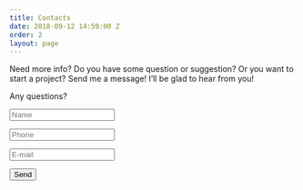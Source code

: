 ```yaml
---
title: Contacts
date: 2018-09-12 14:59:00 Z
order: 2
layout: page
---
```


<div class="two-seps">
	<div class="need_more">
		<div class="text">
			<p>Need more info? Do you have some question or suggestion? Or you want to start a project?
			Send me a message! I’ll be glad to hear from you!</p>
		</div>
		<div class="form_title">Any questions?</div>
		<div class="form_wrap">
			<div class="fields">
			<form id="contacts"></form>
			<p>
				<input placeholder="Name" name="user" form="contacts" id="user_name">
			</p>
			<p>
				<input placeholder="Phone" name="phone" form="contacts" id="phone_number">
			</p>
			<p>
				<input placeholder="E-mail" name="e_mail" form="contacts" id="e_mail">
			</p>
		</div>
		<div class="send_wrap">
			<button id="questions">
			<span>Send</span>
			</button>
		</div>
	</div>